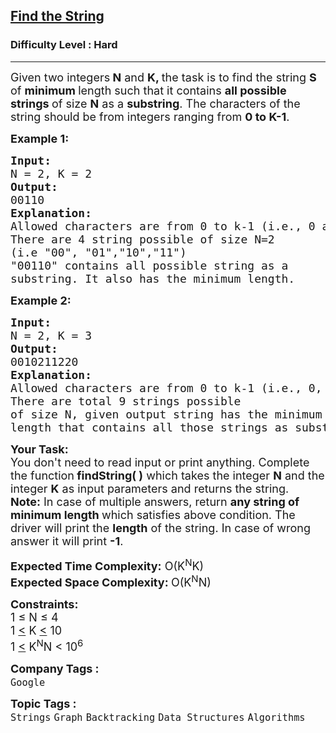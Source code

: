 <h2><a href="https://www.geeksforgeeks.org/problems/find-the-string/1?page=1&difficulty=Hard&sortBy=accuracy">Find the String</a></h2><h3>Difficulty Level : Hard</h3><hr><div class="problems_problem_content__Xm_eO"><p><span style="font-size: 18px;">Given two integers<strong> N</strong> and <strong>K, </strong>the task is to find the string <strong>S</strong> of <strong>minimum </strong>length such that it contains <strong>all possible strings </strong>of size <strong>N</strong> as a <strong>substring</strong>. The characters of the string should be from integers ranging from <strong>0 to K-1</strong>.&nbsp;&nbsp;</span></p>
<p><span style="font-size: 18px;"><strong>Example 1:</strong></span></p>
<pre><span style="font-size: 18px;"><strong>Input:</strong>
N = 2, K = 2
<strong>Output:</strong> 
00110
<strong>Explanation: 
</strong>Allowed characters are from 0 to k-1 (i.e., 0 and 1).<br></span><span style="font-size: 18px;">There are 4 string possible of size N=2 
(i.e "00", "01","10","11")
"00110" contains all possible string as a 
substring. It also has the minimum length.</span></pre>
<p><span style="font-size: 18px;"><strong>Example 2:</strong></span></p>
<pre><span style="font-size: 18px;"><strong>Input:
</strong>N = 2, K = 3
<strong>Output: 
</strong>0010211220
<strong>Explanation: <br></strong></span><span style="font-size: 18px;">Allowed characters are from 0 to k-1 (i.e., 0, 1 and 2).<strong><br></strong>There are total 9 strings possible
of size N, given output string has the minimum
length that contains all those strings as substring.</span>
</pre>
<p><span style="font-size: 18px;"><strong>Your Task:&nbsp;</strong><br>You don't need to read input or print anything. Complete the function<strong>&nbsp;findString( )</strong>&nbsp;which takes the integer <strong>N</strong> and the integer <strong>K</strong>&nbsp;as input parameters and returns the string.<br><strong>Note:</strong> In case of multiple answers, return <strong>any string of minimum length </strong>which satisfies above condition. The driver will print the <strong>length</strong> of the&nbsp;string. In case of wrong answer it will print <strong>-1</strong>.</span></p>
<p><span style="font-size: 18px;"><strong>Expected Time Complexity:</strong> O(K<sup>N</sup>K)<br><strong>Expected Space Complexity: </strong>O(K<sup>N</sup>N)</span></p>
<p><span style="font-size: 18px;"><strong>Constraints:</strong><br>1 ≤ N&nbsp;≤ 4<br>1 <u>&lt;</u> K <u>&lt;</u> 10<br>1&nbsp;<u>&lt;</u> K<sup>N</sup>N &lt; 10<sup>6</sup></span></p></div><p><span style=font-size:18px><strong>Company Tags : </strong><br><code>Google</code>&nbsp;<br><p><span style=font-size:18px><strong>Topic Tags : </strong><br><code>Strings</code>&nbsp;<code>Graph</code>&nbsp;<code>Backtracking</code>&nbsp;<code>Data Structures</code>&nbsp;<code>Algorithms</code>&nbsp;